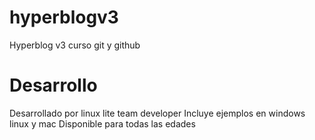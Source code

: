 # hyperblogv3
Hyperblog v3 curso git y github

# Desarrollo
Desarrollado por linux lite team developer
Incluye ejemplos en windows linux y mac
Disponible para todas las edades